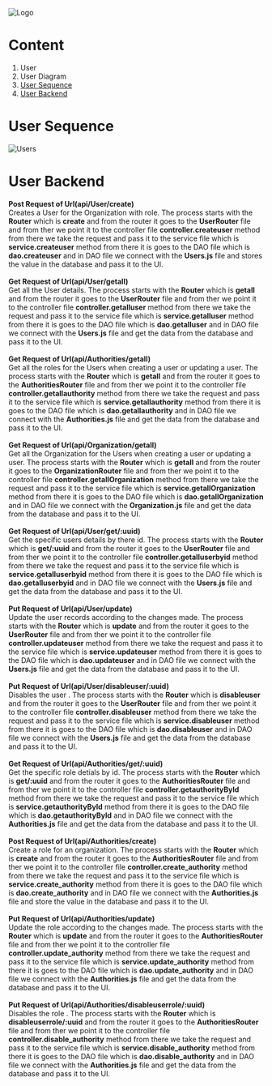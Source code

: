 ![Logo](https://github.com/GeppettoSoftware/StahlsTest/blob/master/docs/favicon.ico?raw=true"Logo")
# Content 
1. User <br/>
  1. User Diagram <br/>
  1. [User Sequence](user-sequence)<br/>
  1. [User Backend](user-backend)<br/>
  
  
  # User Sequence
  
  ![Users](https://github.com/GeppettoSoftware/StahlsTest/blob/master/docs/UserSequenceDiagram.jpg?raw=true"Users")

  # User Backend
  **Post Request of Url(api/User/create)** <br/>
    Creates a User for the Organization with role. The process starts with the **Router** which is **create** and from the router it goes to the **UserRouter** file and from ther we point it to the controller file **controller.createuser** method from there we  take the request and pass it to the service file which is **service.createuser** method from there it is goes to the DAO file which is **dao.createuser** and in DAO file we connect with the **Users.js** file and stores the value in the database and pass it to the UI.
 <br/>
 <br/>
  **Get Request of Url(api/User/getall)** <br/>
    Get all the User details. The process starts with the **Router** which is **getall** and from the router it goes to the **UserRouter** file and from ther we point it to the controller file **controller.getalluser** method from there we  take the request and pass it to the service file which is **service.getalluser** method from there it is goes to the DAO file which is **dao.getalluser** and in DAO file we connect with the **Users.js** file and get the data from the database and pass it to the UI.
 <br/>
 <br/>
 **Get Request of Url(api/Authorities/getall)** <br/>
    Get all the roles for the Users when creating a user or updating a user. The process starts with the **Router** which is **getall** and from the router it goes to the **AuthoritiesRouter** file and from ther we point it to the controller file **controller.getallauthority** method from there we  take the request and pass it to the service file which is **service.getallauthority** method from there it is goes to the DAO file which is **dao.getallauthority** and in DAO file we connect with the **Authorities.js** file and get the data from the database and pass it to the UI.
 <br/>
 <br/>
 **Get Request of Url(api/Organization/getall)** <br/>
    Get all the Organization for the Users when creating a user or updating a user. The process starts with the **Router** which is **getall** and from the router it goes to the **OrganizationRouter** file and from ther we point it to the controller file **controller.getallOrganization** method from there we  take the request and pass it to the service file which is **service.getallOrganization** method from there it is goes to the DAO file which is **dao.getallOrganization** and in DAO file we connect with the **Organization.js** file and get the data from the database and pass it to the UI.
 <br/>
 <br/>
  **Get Request of Url(api/User/get/:uuid)** <br/>
    Get the specific users details by there id. The process starts with the **Router** which is **get/:uuid** and from the router it goes to the **UserRouter** file and from ther we point it to the controller file **controller.getalluserbyid** method from there we  take the request and pass it to the service file which is **service.getalluserbyid** method from there it is goes to the DAO file which is **dao.getalluserbyid** and in DAO file we connect with the **Users.js** file and get the data from the database and pass it to the UI.
    <br/>
    <br/>
  **Put Request of Url(api/User/update)** <br/>
    Update the user records according to the changes made. The process starts with the **Router** which is **update** and from the router it goes to the **UserRouter** file and from ther we point it to the controller file **controller.updateuser** method from there we  take the request and pass it to the service file which is **service.updateuser** method from there it is goes to the DAO file which is **dao.updateuser** and in DAO file we connect with the **Users.js** file and get the data from the database and pass it to the UI.
    <br/>
    <br/>
  **Put Request of Url(api/User/disableuser/:uuid)** <br/>
    Disables the user . The process starts with the **Router** which is **disableuser** and from the router it goes to the **UserRouter** file and from ther we point it to the controller file **controller.disableuser** method from there we  take the request and pass it to the service file which is **service.disableuser** method from there it is goes to the DAO file which is **dao.disableuser** and in DAO file we connect with the **Users.js** file and get the data from the database and pass it to the UI.
 <br/>
 <br/>
 **Get Request of Url(api/Authorities/get/:uuid)**<br/>
     Get the specific role detials by id. The process starts with the **Router** which is **get/:uuid** and from the router it goes to the **AuthoritiesRouter** file and from ther we point it to the controller file **controller.getauthorityById** method from there we  take the request and pass it to the service file which is **service.getauthorityById** method from there it is goes to the DAO file which is **dao.getauthorityById** and in DAO file we connect with the **Authorities.js** file and get the data from the database and pass it to the UI.
     <br/>
     <br/>
  **Post Request of Url(api/Authorities/create)**<br/>
     Create a role for an organization. The process starts with the **Router** which is **create** and from the router it goes to the **AuthoritiesRouter** file and from ther we point it to the controller file **controller.create_authority** method from there we  take the request and pass it to the service file which is **service.create_authority** method from there it is goes to the DAO file which is **dao.create_authority** and in DAO file we connect with the **Authorities.js** file and store the value in the database and pass it to the UI.
     <br/>
     <br/>
 **Put Request of Url(api/Authorities/update)** <br/>
    Update the role according to the changes made. The process starts with the **Router** which is **update** and from the router it goes to the **AuthoritiesRouter** file and from ther we point it to the controller file **controller.update_authority** method from there we  take the request and pass it to the service file which is **service.update_authority** method from there it is goes to the DAO file which is **dao.update_authority** and in DAO file we connect with the **Authorities.js** file and get the data from the database and pass it to the UI.
    <br/>
    <br/>
  **Put Request of Url(api/Authorities/disableuserrole/:uuid)** <br/>
    Disables the role . The process starts with the **Router** which is **disableuserrole/:uuid** and from the router it goes to the **AuthoritiesRouter** file and from ther we point it to the controller file **controller.disable_authority** method from there we  take the request and pass it to the service file which is **service.disable_authority** method from there it is goes to the DAO file which is **dao.disable_authority** and in DAO file we connect with the **Authorities.js** file and get the data from the database and pass it to the UI.
     
    

